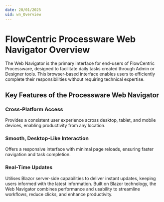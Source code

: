 ```yaml
---
date: 20/01/2025
uid: wn_Overview
---
```


# FlowCentric Processware Web Navigator Overview

The Web Navigator is the primary interface for end-users of FlowCentric Processware, designed to facilitate daily tasks created through Admin or Designer tools. This browser-based interface enables users to efficiently complete their responsibilities without requiring technical expertise.

## Key Features of the Processware  Web Navigator

### Cross-Platform Access

Provides a consistent user experience across desktop, tablet, and mobile devices, enabling productivity from any location.

### Smooth, Desktop-Like Interaction

Offers a responsive interface with minimal page reloads, ensuring faster navigation and task completion.

### Real-Time Updates

Utilises Blazor server-side capabilities to deliver instant updates, keeping users informed with the latest information.
Built on Blazor technology, the Web Navigator combines performance and usability to streamline workflows, reduce clicks, and enhance productivity.
